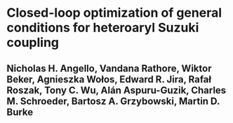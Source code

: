 # Closed-loop optimization of general conditions for heteroaryl Suzuki coupling 
## Nicholas H. Angello, Vandana Rathore, Wiktor Beker, Agnieszka Wołos, Edward R. Jira, Rafał Roszak, Tony C. Wu, Alán Aspuru-Guzik, Charles M. Schroeder, Bartosz A. Grzybowski, Martin D. Burke

